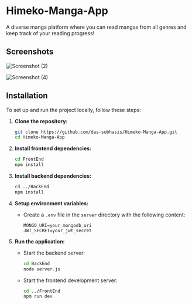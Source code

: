 # Himeko-Manga-App

A diverse manga platform where you can read mangas from all genres and keep track of your reading progress!

## Screenshots

![Screenshot (2)](https://github.com/user-attachments/assets/22f4bc30-8728-4aff-9048-9fe3b660b64e)


![Screenshot (4)](https://github.com/user-attachments/assets/dc59b9c7-e385-4259-8169-be5920b73d8e)

## Installation

To set up and run the project locally, follow these steps:

1. **Clone the repository:**
   ```bash
   git clone https://github.com/das-subhasis/Himeko-Manga-App.git
   cd Himeko-Manga-App
   ```

2. **Install frontend dependencies:**
   ```bash
   cd FrontEnd
   npm install
   ```

3. **Install backend dependencies:**
   ```bash
   cd ../BackEnd
   npm install
   ```

4. **Setup environment variables:**
   - Create a `.env` file in the `server` directory with the following content:
     ```
     MONGO_URI=your_mongodb_uri
     JWT_SECRET=your_jwt_secret
     ```

5. **Run the application:**
   - Start the backend server:
     ```bash
     cd BackEnd
     node server.js
     ```
   - Start the frontend development server:
     ```bash
     cd ../FrontEnd
     npm run dev
     ```

